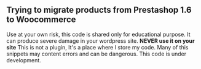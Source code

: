 ## Trying to migrate products from Prestashop 1.6 to Woocommerce
Use at your own risk, this code is shared only for educational purpose. It can produce severe damage in your wordpress site. **NEVER use it on your site**
This is not a plugin, It's a place where I store my code. Many of this snippets may content errors and can be dangerous. This code is under development.



